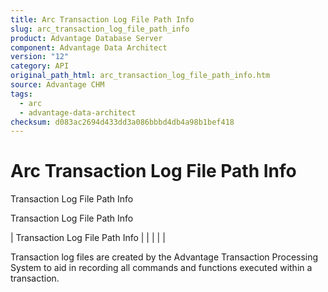 ```yaml
---
title: Arc Transaction Log File Path Info
slug: arc_transaction_log_file_path_info
product: Advantage Database Server
component: Advantage Data Architect
version: "12"
category: API
original_path_html: arc_transaction_log_file_path_info.htm
source: Advantage CHM
tags:
  - arc
  - advantage-data-architect
checksum: d083ac2694d433dd3a086bbbd4db4a98b1bef418
---
```


# Arc Transaction Log File Path Info

Transaction Log File Path Info

Transaction Log File Path Info

| Transaction Log File Path Info |  |  |  |  |

Transaction log files are created by the Advantage Transaction Processing System to aid in recording all commands and functions executed within a transaction.
